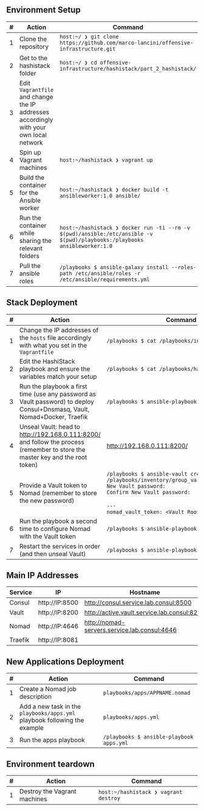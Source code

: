 ## Environment Setup

| # | Action               | Command     |
| --| ----                 | ----------- |
| 1 | Clone the repository | `host:~/ ❯ git clone https://github.com/marco-lancini/offensive-infrastructure.git` |
| 2 | Get to the hashistack folder | `host:~/ ❯ cd offensive-infrastructure/hashistack/part_2_hashistack/` |
| 3 | Edit `Vagrantfile` and change the IP addresses accordingly with your own local network | |
| 4 | Spin up Vagrant machines | `host:~/hashistack ❯ vagrant up` |
| 5 | Build the container for the Ansible worker | `host:~/hashistack ❯ docker build -t ansibleworker:1.0 ansible/` |
| 6 | Run the container while sharing the relevant folders | `host:~/hashistack ❯ docker run -ti --rm -v $(pwd)/ansible:/etc/ansible -v $(pwd)/playbooks:/playbooks ansibleworker:1.0` |
| 7 | Pull the ansible roles | `/playbooks $ ansible-galaxy install --roles-path /etc/ansible/roles -r /etc/ansible/requirements.yml` |


## Stack Deployment

| # | Action               | Command     |
| --| ----                 | ----------- |
| 1 | Change the IP addresses of the `hosts` file accordingly with what you set in the `Vagrantfile` | `/playbooks $ cat /playbooks/inventory/hosts` |
| 2 | Edit the HashiStack playbook and ensure the variables match your setup | `/playbooks $ cat /playbooks/hashistack.yml` |
| 3 | Run the playbook a first time (use any password as Vault password) to deploy Consul+Dnsmasq, Vault, Nomad+Docker, Traefik | `/playbooks $ ansible-playbook hashistack.yml` |
| 4 | Unseal Vault: head to http://192.168.0.111:8200/ and follow the process (remember to store the master key and the root token) | http://192.168.0.111:8200/ |
| 5 | Provide a Vault token to Nomad (remember to store the new password) | `/playbooks $ ansible-vault create /playbooks/inventory/group_vars/docker_instances` <br> `New Vault password:` <br> `Confirm New Vault password:` <br><br> `---` <br> `nomad_vault_token: <Vault Root Token>` |
| 6 | Run the playbook a second time to configure Nomad with the Vault token | `/playbooks $ ansible-playbook hashistack.yml` |
| 7 | Restart the services in order (and then unseal Vault) | `/playbooks $ ansible-playbook restart.yml` |



## Main IP Addresses

| Service  | IP                        | Hostname     |
| -------- | ---------------           | ------------ |
| Consul   | http://IP:8500 | http://consul.service.lab.consul:8500 |
| Vault    | http://IP:8200 | http://active.vault.service.lab.consul:8200 |
| Nomad    | http://IP:4646 | http://nomad-servers.service.lab.consul:4646 |
| Traefik  | http://IP:8081 | |


## New Applications Deployment

| # | Action               | Command     |
| --| ----                 | ----------- |
| 1 | Create a Nomad job description | `playbooks/apps/APPNAME.nomad` |
| 2 | Add a new task in the `playbooks/apps.yml` playbook following the example | `playbooks/apps.yml` |
| 3 | Run the apps playbook | `/playbooks $ ansible-playbook apps.yml` |


## Environment teardown

| # | Action               | Command     |
| --| ----                 | ----------- |
| 1 | Destroy the Vagrant machines | `host:~/hashistack ❯ vagrant destroy` |

